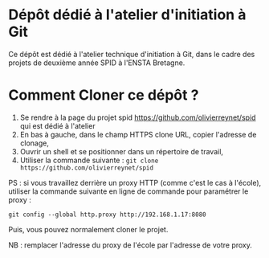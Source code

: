 Dépôt dédié à l'atelier d'initiation à Git
====

Ce dépôt est dédié à l'atelier technique d'initiation à Git, dans le cadre des projets de deuxième année SPID à l'ENSTA Bretagne.


# Comment Cloner ce dépôt ?


1. Se rendre à la page du projet spid https://github.com/olivierreynet/spid qui est dédié à l'atelier
2. En bas à gauche, dans le champ HTTPS clone URL, copier l'adresse de clonage,
3. Ouvrir un shell et se positionner dans un répertoire de travail,
4. Utiliser la commande suivante : 
``` git clone https://github.com/olivierreynet/spid ```

PS : si vous travaillez derrière un proxy HTTP (comme c'est le cas à l'école), utiliser la commande suivante en ligne de commande pour paramétrer le proxy :

```git config --global http.proxy http://192.168.1.17:8080```

Puis, vous pouvez normalement cloner le projet.

NB : remplacer l'adresse du proxy de l'école par l'adresse de votre proxy.


